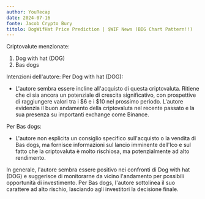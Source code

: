 ```yaml
---
author: YouRecap
date: 2024-07-16
fonte: Jacob Crypto Bury
titolo: DogWifHat Price Prediction | $WIF News (BIG Chart Pattern!!)
---
```


Criptovalute menzionate:
1. Dog with hat (DOG)
2. Bas dogs

Intenzioni dell'autore:
Per Dog with hat (DOG):
- L'autore sembra essere incline all'acquisto di questa criptovaluta. Ritiene che ci sia ancora un potenziale di crescita significativo, con prospettive di raggiungere valori tra i $6 e i $10 nel prossimo periodo. L'autore evidenzia il buon andamento della criptovaluta nel recente passato e la sua presenza su importanti exchange come Binance.

Per Bas dogs:
- L'autore non esplicita un consiglio specifico sull'acquisto o la vendita di Bas dogs, ma fornisce informazioni sul lancio imminente dell'Ico e sul fatto che la criptovaluta è molto rischiosa, ma potenzialmente ad alto rendimento.

In generale, l'autore sembra essere positivo nei confronti di Dog with hat (DOG) e suggerisce di monitorarne da vicino l'andamento per possibili opportunità di investimento. Per Bas dogs, l'autore sottolinea il suo carattere ad alto rischio, lasciando agli investitori la decisione finale.
